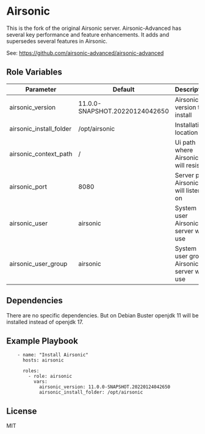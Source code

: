 Airsonic
=========

This is the fork of the original Airsonic server.
Airsonic-Advanced has several key performance and feature enhancements. It adds and supersedes several features in Airsonic.

See: https://github.com/airsonic-advanced/airsonic-advanced

Role Variables
--------------


| Parameter               | Default                        | Description                                |
|-------------------------|--------------------------------|--------------------------------------------|
| airsonic_version        | 11.0.0-SNAPSHOT.20220124042650 | Airsonic version to install                |
| airsonic_install_folder | /opt/airsonic                  | Installation location                      |
| airsonic_context_path   | /                              | Ui path where Airsonic will resist         |
| airsonic_port           | 8080                           | Server port Airsonic will listen on        |
| airsonic_user           | airsonic                       | System user Airsonic server will use       |
| airsonic_user_group     | airsonic                       | System user group Airsonic server will use |

Dependencies
------------

There are no specific dependencies. But on Debian Buster openjdk 11 will be installed instead of openjdk 17.

Example Playbook
----------------

        - name: "Install Airsonic"
          hosts: airsonic
        
          roles:
            - role: airsonic
              vars:
                airsonic_version: 11.0.0-SNAPSHOT.20220124042650
                airsonic_install_folder: /opt/airsonic

License
-------

MIT
